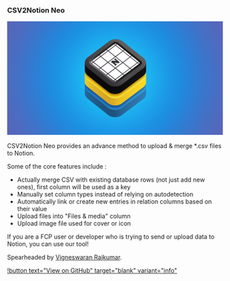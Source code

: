 ### CSV2Notion Neo

![](/static/csv2notion-neo-social-card.png)

CSV2Notion Neo provides an advance method to upload & merge *.csv files to Notion.

Some of the core features include :

- Actually merge CSV with existing database rows (not just add new ones), first column will be used as a key
- Manually set column types instead of relying on autodetection
- Automatically link or create new entries in relation columns based on their value
- Upload files into "Files & media" column
- Upload image file used for cover or icon

If you are a FCP user or developer who is trying to send or upload data to Notion, you can use our tool!

Spearheaded by [Vigneswaran Rajkumar](https://twitter.com/IAmVigneswaran).

[!button text="View on GitHub" target="blank" variant="info"](https://github.com/TheAcharya/csv2notion-neo)
